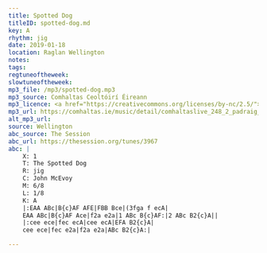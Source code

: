 ```yaml
---
title: Spotted Dog
titleID: spotted-dog.md
key: A
rhythm: jig
date: 2019-01-18
location: Raglan Wellington 
notes:
tags: 
regtuneoftheweek: 
slowtuneoftheweek: 
mp3_file: /mp3/spotted-dog.mp3
mp3_source: Comhaltas Ceoltóirí Éireann
mp3_licence: <a href="https://creativecommons.org/licenses/by-nc/2.5/">CC-BY-NC-2.5</a>
mp3_url: https://comhaltas.ie/music/detail/comhaltaslive_248_2_padraig_king_jeremy_spenser/
alt_mp3_url: 
source: Wellington
abc_source: The Session
abc_url: https://thesession.org/tunes/3967
abc: |
    X: 1
    T: The Spotted Dog
    R: jig
    C: John McEvoy
    M: 6/8
    L: 1/8
    K: A
    |:EAA ABc|B{c}AF AFE|FBB Bce|(3fga f ecA|
    EAA ABc|B{c}AF Ace|f2a e2a|1 ABc B{c}AF:|2 ABc B2{c}A||
    |:cee ece|fec ecA|cee ecA|EFA B2{c}A|
    cee ece|fec e2a|f2a e2a|ABc B2{c}A:|

---
```

